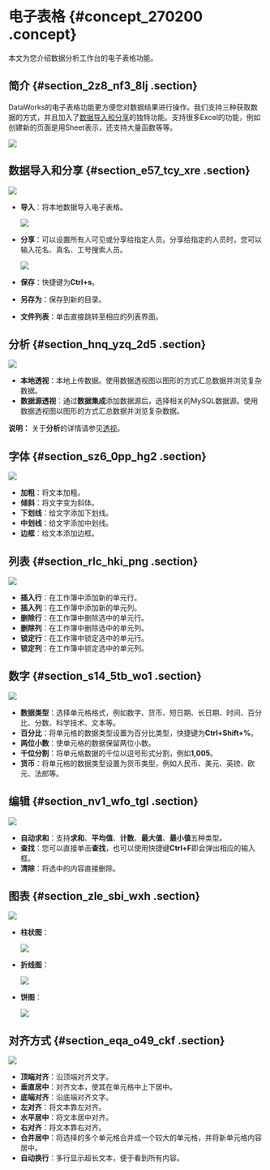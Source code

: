 # 电子表格 {#concept_270200 .concept}

本文为您介绍数据分析工作台的电子表格功能。

## 简介 {#section_2z8_nf3_8lj .section}

DataWorks的电子表格功能更方便您对数据结果进行操作。我们支持三种获取数据的方式，并且加入了[数据导入和分享](#section_e57_tcy_xre)的独特功能。支持很多Excel的功能，例如创建新的页面是用Sheet表示，还支持大量函数等等。

![](http://static-aliyun-doc.oss-cn-hangzhou.aliyuncs.com/assets/img/222995/155929092347774_zh-CN.jpg)

## 数据导入和分享 {#section_e57_tcy_xre .section}

![](http://static-aliyun-doc.oss-cn-hangzhou.aliyuncs.com/assets/img/222995/155929092447777_zh-CN.png)

-   **导入**：将本地数据导入电子表格。

    ![](http://static-aliyun-doc.oss-cn-hangzhou.aliyuncs.com/assets/img/222995/155929092447779_zh-CN.png)

-   **分享**：可以设置所有人可见或分享给指定人员。分享给指定的人员时，您可以输入花名、真名、工号搜索人员。

    ![](http://static-aliyun-doc.oss-cn-hangzhou.aliyuncs.com/assets/img/222995/155929092447782_zh-CN.png)

-   **保存**：快捷键为**Ctrl+s**。
-   **另存为**：保存到新的目录。
-   **文件列表**：单击直接跳转至相应的列表界面。

## 分析 {#section_hnq_yzq_2d5 .section}

![](http://static-aliyun-doc.oss-cn-hangzhou.aliyuncs.com/assets/img/222995/155929092447784_zh-CN.png)

-   **本地透视**：本地上传数据。使用数据透视图以图形的方式汇总数据并浏览复杂数据。
-   **数据源透视**：通过**数据集成**添加数据源后，选择相关的MySQL数据源。使用数据透视图以图形的方式汇总数据并浏览复杂数据。

**说明：** 关于**分析**的详情请参见[透视](cn.zh-CN/使用指南/数据分析/透视.md#)。

## 字体 {#section_sz6_0pp_hg2 .section}

![](http://static-aliyun-doc.oss-cn-hangzhou.aliyuncs.com/assets/img/222995/155929092447786_zh-CN.png)

-   **加粗**：将文本加粗。
-   **倾斜**：将文字变为斜体。
-   **下划线**：给文字添加下划线。
-   **中划线**：给文字添加中划线。
-   **边框**：给文本添加边框。

## 列表 {#section_rlc_hki_png .section}

![](http://static-aliyun-doc.oss-cn-hangzhou.aliyuncs.com/assets/img/222995/155929092447787_zh-CN.png)

-   **插入行**：在工作簿中添加新的单元行。
-   **插入列**：在工作簿中添加新的单元列。
-   **删除行**：在工作簿中删除选中的单元行。
-   **删除列**：在工作簿中删除选中的单元列。
-   **锁定行**：在工作簿中锁定选中的单元行。
-   **锁定列**：在工作簿中锁定选中的单元列。

## 数字 {#section_s14_5tb_wo1 .section}

![](http://static-aliyun-doc.oss-cn-hangzhou.aliyuncs.com/assets/img/222995/155929092447788_zh-CN.png)

-   **数据类型**：选择单元格格式，例如数字、货币、短日期、长日期、时间、百分比、分数、科学技术、文本等。
-   **百分比**：将单元格的数据类型设置为百分比类型，快捷键为**Ctrl+Shift+%**。
-   **两位小数**：使单元格的数据保留两位小数。
-   **千位分割**：将单元格数据的千位以逗号形式分割，例如**1,005**。
-   **货币**：将单元格的数据类型设置为货币类型，例如人民币、美元、英镑、欧元、法郎等。

## 编辑 {#section_nv1_wfo_tgl .section}

![](http://static-aliyun-doc.oss-cn-hangzhou.aliyuncs.com/assets/img/222995/155929092447789_zh-CN.png)

-   **自动求和**：支持**求和**、**平均值**、**计数**、**最大值**、**最小值**五种类型。
-   **查找**：您可以直接单击**查找**，也可以使用快捷键**Ctrl+F**即会弹出相应的输入框。
-   **清除**：将选中的内容直接删除。

## 图表 {#section_zle_sbi_wxh .section}

![](http://static-aliyun-doc.oss-cn-hangzhou.aliyuncs.com/assets/img/222995/155929092447790_zh-CN.png)

-   **柱状图**：

    ![](http://static-aliyun-doc.oss-cn-hangzhou.aliyuncs.com/assets/img/222995/155929092447791_zh-CN.png)

-   **折线图**：

    ![](http://static-aliyun-doc.oss-cn-hangzhou.aliyuncs.com/assets/img/222995/155929092447792_zh-CN.png)

-   **饼图**：

    ![](http://static-aliyun-doc.oss-cn-hangzhou.aliyuncs.com/assets/img/222995/155929092447794_zh-CN.png)


## 对齐方式 {#section_eqa_o49_ckf .section}

![](http://static-aliyun-doc.oss-cn-hangzhou.aliyuncs.com/assets/img/222995/155929092447796_zh-CN.png)

-   **顶端对齐**：沿顶端对齐文字。
-   **垂直居中**：对齐文本，使其在单元格中上下居中。
-   **底端对齐**：沿底端对齐文字。
-   **左对齐**：将文本靠左对齐。
-   **水平居中**：将文本居中对齐。
-   **右对齐**：将文本靠右对齐。
-   **合并居中**：将选择的多个单元格合并成一个较大的单元格，并将新单元格内容居中。
-   **自动换行**：多行显示超长文本，便于看到所有内容。

